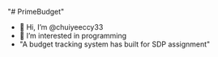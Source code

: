 "# PrimeBudget" 
- 👋 Hi, I’m @chuiyeeccy33
- 👀 I’m interested in programming
- "A budget tracking system has built for SDP assignment"
